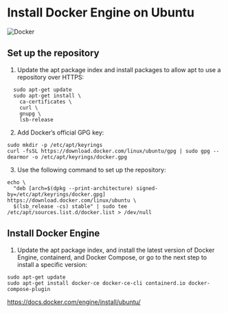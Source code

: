 # Install Docker Engine on Ubuntu
![Docker](https://upload.wikimedia.org/wikipedia/commons/7/79/Docker_%28container_engine%29_logo.png)
  
## Set up the repository

1. Update the apt package index and install packages to allow apt to use a repository over HTTPS:
```
  sudo apt-get update
  sudo apt-get install \
    ca-certificates \
    curl \
    gnupg \
    lsb-release 
```

2. Add Docker’s official GPG key:

```
sudo mkdir -p /etc/apt/keyrings
curl -fsSL https://download.docker.com/linux/ubuntu/gpg | sudo gpg --dearmor -o /etc/apt/keyrings/docker.gpg
 ```

3. Use the following command to set up the repository:

``` 
echo \
  "deb [arch=$(dpkg --print-architecture) signed-by=/etc/apt/keyrings/docker.gpg] https://download.docker.com/linux/ubuntu \
  $(lsb_release -cs) stable" | sudo tee /etc/apt/sources.list.d/docker.list > /dev/null
```

## Install Docker Engine

1. Update the apt package index, and install the latest version of Docker Engine, containerd, and Docker Compose, or go to the next step to install a specific version:

```
sudo apt-get update
sudo apt-get install docker-ce docker-ce-cli containerd.io docker-compose-plugin
 ```

https://docs.docker.com/engine/install/ubuntu/